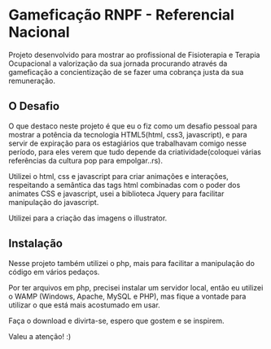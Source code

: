 # Gameficação RNPF - Referencial Nacional 

Projeto desenvolvido para mostrar ao profissional de Fisioterapia e Terapia Ocupacional a valorização da sua jornada procurando através da gameficação a concientização de se fazer uma cobrança justa da sua remuneração.
## O Desafio
O que destaco neste projeto é que eu o fiz como um desafio pessoal para mostrar a potência da tecnologia HTML5(html, css3, javascript), e para servir de expiração para os estagiários que trabalhavam comigo nesse período, para eles verem que tudo depende da criatividade(coloquei várias referências da cultura pop para empolgar..rs).

Utilizei o html, css e javascript para criar animações e interações, respeitando a semântica das tags html combinadas com o poder dos animates CSS e javascript, usei a biblioteca Jquery para facilitar manipulação do javascript.

Utilizei para a criação das imagens o illustrator.

## Instalação
Nesse projeto também utilizei o php, mais para facilitar a manipulação do código em vários pedaços.

Por ter arquivos em php, precisei instalar um servidor local, então eu utilizei o WAMP (Windows, Apache, MySQL e PHP), mas fique a vontade para utilizar o que está mais acostumado em usar.

Faça o download e divirta-se, espero que gostem e se inspirem.

Valeu a atenção! :)
